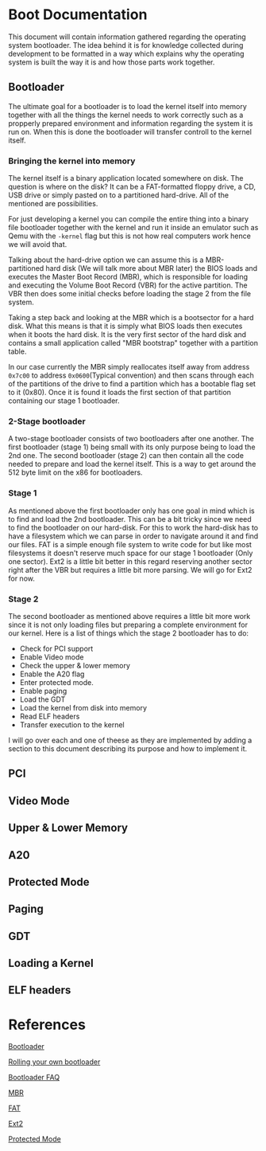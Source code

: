 # Boot Documentation

This document will contain information gathered regarding the operating system
bootloader. The idea behind it is for knowledge collected during development
to be formatted in a way which explains why the operating system is built
the way it is and how those parts work together.

## Bootloader
The ultimate goal for a bootloader is to load the kernel itself into memory
together with all the things the kernel needs to work correctly such as 
a propperly prepared environment and information regarding the system it is
run on. When this is done the bootloader will transfer controll to the kernel
itself.

### Bringing the kernel into memory
The kernel itself is a binary application located somewhere on disk. The question
is where on the disk? It can be a FAT-formatted floppy drive, a CD, USB drive
or simply pasted on to a partitioned hard-drive. All of the mentioned are
possibilities.

For just developing a kernel you can compile the entire thing into a binary file
bootloader together with the kernel and run it inside an emulator such as Qemu
with the `-kernel` flag but this is not how real computers work hence we will
avoid that.

Talking about the hard-drive option we can assume this is a MBR-partitioned hard
disk (We will talk more about MBR later) the BIOS loads and executes the Master
Boot Record (MBR), which is responsible for loading and executing the 
Volume Boot Record (VBR) for the active partition. The VBR then does some initial
checks before loading the stage 2 from the file system.

Taking a step back and looking at the MBR which is a bootsector for a hard disk.
What this means is that it is simply what BIOS loads then executes when it boots
the hard disk. It is the very first sector of the hard disk and contains a small
application called "MBR bootstrap" together with a partition table.

In our case currently the MBR simply reallocates itself away from address `0x7c00`
to address `0x0600`(Typical convention) and then scans through each of the partitions
of the drive to find a partition which has a bootable flag set to it (0x80).
Once it is found it loads the first section of that partition containing our
stage 1 bootloader.

### 2-Stage bootloader
A two-stage bootloader consists of two bootloaders after one another. The first
bootloader (stage 1) being small with its only purpose being to load the 2nd one.
The second bootloader (stage 2) can then contain all the code needed to prepare
and load the kernel itself. This is a way to get around the 512 byte limit on the
x86 for bootloaders. 

### Stage 1
As mentioned above the first bootloader only has one goal in mind which is to
find and load the 2nd bootloader. This can be a bit tricky since we need to
find the bootloader on our hard-disk. For this to work the hard-disk has to have
a filesystem which we can parse in order to navigate around it and find our files.
FAT is a simple enough file system to write code for but like most filesystems
it doesn't reserve much space for our stage 1 bootloader (Only one sector).
Ext2 is a little bit better in this regard reserving another sector right after
the VBR but requires a little bit more parsing. We will go for Ext2 for now.

### Stage 2
The second bootloader as mentioned above requires a little bit more work since 
it is not only loading files but preparing a complete environment for our kernel.
Here is a list of things which the stage 2 bootloader has to do:
* Check for PCI support
* Enable Video mode
* Check the upper & lower memory
* Enable the A20 flag
* Enter protected mode.
* Enable paging
* Load the GDT
* Load the kernel from disk into memory
* Read ELF headers
* Transfer execution to the kernel

I will go over each and one of theese as they are implemented by adding a section to this document describing its purpose and how to implement it.

## PCI


## Video Mode
## Upper & Lower Memory
## A20
## Protected Mode
## Paging
## GDT
## Loading a Kernel
## ELF headers

# References
[Bootloader](https://wiki.osdev.org/Bootloader)

[Rolling your own bootloader](https://wiki.osdev.org/Rolling_Your_Own_Bootloader)

[Bootloader FAQ](https://wiki.osdev.org/Bootloader_FAQ)

[MBR](https://wiki.osdev.org/MBR_(x86))

[FAT](https://wiki.osdev.org/FAT)

[Ext2](https://wiki.osdev.org/Ext2)

[Protected Mode](https://wiki.osdev.org/Protected_mode)

